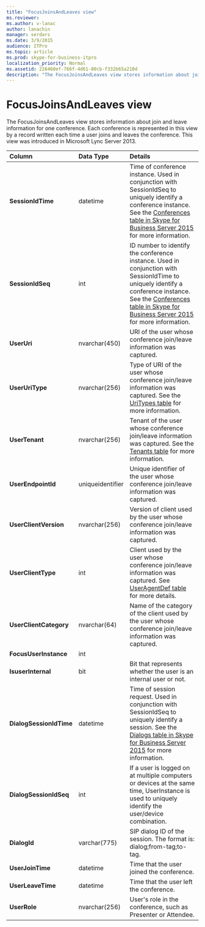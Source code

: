 ```yaml
---
title: "FocusJoinsAndLeaves view"
ms.reviewer: 
ms.author: v-lanac
author: lanachin
manager: serdars
ms.date: 3/9/2015
audience: ITPro
ms.topic: article
ms.prod: skype-for-business-itpro
localization_priority: Normal
ms.assetid: 226460ef-766f-4d61-80cb-f332b65a210d
description: "The FocusJoinsAndLeaves view stores information about join and leave information for one conference. Each conference is represented in this view by a record written each time a user joins and leaves the conference. This view was introduced in Microsoft Lync Server 2013."
---
```


# FocusJoinsAndLeaves view
 
The FocusJoinsAndLeaves view stores information about join and leave information for one conference. Each conference is represented in this view by a record written each time a user joins and leaves the conference. This view was introduced in Microsoft Lync Server 2013.
  
|**Column**|**Data Type**|**Details**|
|:-----|:-----|:-----|
|**SessionIdTime** <br/> |datetime  <br/> |Time of conference instance. Used in conjunction with SessionIdSeq to uniquely identify a conference instance. See the [Conferences table in Skype for Business Server 2015](conferences.md) for more information. <br/> |
|**SessionIdSeq** <br/> |int  <br/> |ID number to identify the conference instance. Used in conjunction with SessionIdTime to uniquely identify a conference instance. See the [Conferences table in Skype for Business Server 2015](conferences.md) for more information. <br/> |
|**UserUri** <br/> |nvarchar(450)  <br/> |URI of the user whose conference join/leave information was captured.  <br/> |
|**UserUriType** <br/> |nvarchar(256)  <br/> |Type of URI of the user whose conference join/leave information was captured. See the [UriTypes table](uritypes.md) for more information. <br/> |
|**UserTenant** <br/> |nvarchar(256)  <br/> |Tenant of the user whose conference join/leave information was captured. See the [Tenants table](tenants.md) for more information. <br/> |
|**UserEndpointId** <br/> |uniqueidentifier  <br/> |Unique identifier of the user whose conference join/leave information was captured.  <br/> |
|**UserClientVersion** <br/> |nvarchar(256)  <br/> |Version of client used by the user whose conference join/leave information was captured.  <br/> |
|**UserClientType** <br/> |int  <br/> |Client used by the user whose conference join/leave information was captured. See [UserAgentDef table](useragentdef.md) for more details. <br/> |
|**UserClientCategory** <br/> |nvarchar(64)  <br/> |Name of the category of the client used by the user whose conference join/leave information was captured.  <br/> |
|**FocusUserInstance** <br/> |int  <br/> ||
|**IsuserInternal** <br/> |bit  <br/> |Bit that represents whether the user is an internal user or not.  <br/> |
|**DialogSessionIdTime** <br/> |datetime  <br/> |Time of session request. Used in conjunction with SessionIdSeq to uniquely identify a session. See the [Dialogs table in Skype for Business Server 2015](dialogs.md) for more information. <br/> |
|**DialogSessionIdSeq** <br/> |int  <br/> |If a user is logged on at multiple computers or devices at the same time, UserInstance is used to uniquely identify the user/device combination.  <br/> |
|**DialogId** <br/> |varchar(775)  <br/> |SIP dialog ID of the session. The format is: dialog;from-tag;to-tag.  <br/> |
|**UserJoinTime** <br/> |datetime  <br/> |Time that the user joined the conference.  <br/> |
|**UserLeaveTime** <br/> |datetime  <br/> |Time that the user left the conference.  <br/> |
|**UserRole** <br/> |nvarchar(256)  <br/> |User's role in the conference, such as Presenter or Attendee.  <br/> |
   

